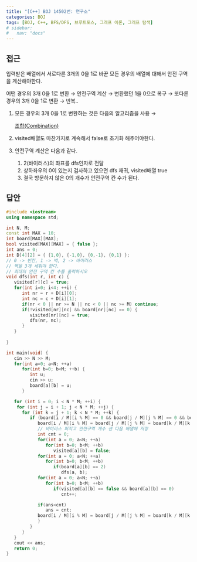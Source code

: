 ```yaml
---
title: "[C++] BOJ 14502번: 연구소"
categories: BOJ
tags: [BOJ, C++, BFS/DFS, 브루트포스, 그래프 이론, 그래프 탐색]
# sidebar:
#   nav: "docs"
---
```



## 접근

입력받은 배열에서 서로다른 3개의 0을 1로 바꾼 모든 경우의 배열에 대해서 안전 구역을 계산해야한다.

어떤 경우의 3개 0을 1로 변환 → 안전구역 계산 → 변환했던 1을 0으로 복구 → 또다른 경우의 3개 0을 1로 변환 → 반복..

1. 모든 경우의 3개 0을 1로 변환하는 것은 다음의 알고리즘을 사용 → 
    
    [조합(Combination)](https://www.notion.so/Combination-98100cdb5f174e509469217906a0edae?pvs=21)
    
2. visited배열도 마찬가지로 계속해서 false로 초기화 해주어야한다.
3. 안전구역 계산은 다음과 같다.
    1. 2(바이러스)의 좌표를 dfs인자로 전달
    2. 상하좌우의 0이 있는지 검사하고 있으면 dfs 재귀, visited배열 true
    3. 결국 방문하지 않은 0의 개수가 안전구역 칸 수가 된다.

## 답안

```cpp
#include <iostream>
using namespace std;

int N, M;
const int MAX = 10;
int board[MAX][MAX];
bool visited[MAX][MAX] = { false };
int ans = 0;
int D[4][2] = { {1,0}, {-1,0}, {0,-1}, {0,1} };
// 0 -> 빈칸, 1 -> 벽, 2 -> 바이러스
// 벽을 3개 세워야 한다.
// 최대의 안전 구역 칸 수를 출력하시오
void dfs(int r, int c) {
   visited[r][c] = true;
   for(int i=0; i<4; ++i) {
      int nr = r + D[i][0];
      int nc = c + D[i][1];
      if(nr < 0 || nr >= N || nc < 0 || nc >= M) continue;
      if(!visited[nr][nc] && board[nr][nc] == 0) {
         visited[nr][nc] = true;
         dfs(nr, nc);
      }
   }
   
}

int main(void) {
   cin >> N >> M;
   for(int a=0; a<N; ++a)
      for(int b=0; b<M; ++b) {
         int u;
         cin >> u;
         board[a][b] = u;
      }

   for (int i = 0; i < N * M; ++i) {
    for (int j = i + 1; j < N * M; ++j) {
      for (int k = j + 1; k < N * M; ++k) {
         if (board[i / M][i % M] == 0 && board[j / M][j % M] == 0 && board[k / M][k % M] == 0) {
            board[i / M][i % M] = board[j / M][j % M] = board[k / M][k % M] = 1;
            // 바이러스 퍼지고 안전구역 개수 센 다음 배열에 저장
            int cnt = 0;
            for(int a = 0; a<N; ++a)
               for(int b=0; b<M; ++b) 
                  visited[a][b] = false;
            for(int a = 0; a<N; ++a)
               for(int b=0; b<M; ++b) 
                  if(board[a][b] == 2)
                     dfs(a, b);
            for(int a = 0; a<N; ++a)
               for(int b=0; b<M; ++b)
                  if(visited[a][b] == false && board[a][b] == 0) 
                     cnt++;

            if(ans<cnt)
               ans = cnt;
            board[i / M][i % M] = board[j / M][j % M] = board[k / M][k % M] = 0;
            }
         }
      }
   }
   cout << ans;
   return 0;
}
```